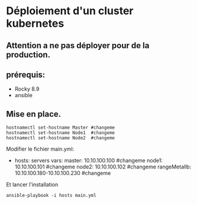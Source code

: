 # Déploiement d'un cluster kubernetes

## Attention a ne pas déployer pour de la production.

## prérequis:

- Rocky 8.9
- ansible


## Mise en place.

```shell
hostnamectl set-hostname Master #changeme
hostnamectl set-hostname Node1  #changeme
hostnamectl set-hostname Node2  #changeme
```

Modifier le fichier main.yml:

- hosts: servers
  vars:
    master: 10.10.100.100 #changeme
    node1: 10.10.100.101 #changeme
    node2: 10.10.100.102 #changeme
    rangeMetallb: 10.10.100.180-10.10.100.230  #changeme


Et lancer l'installation
  
```shell
ansible-playbook -i hosts main.yml
```
